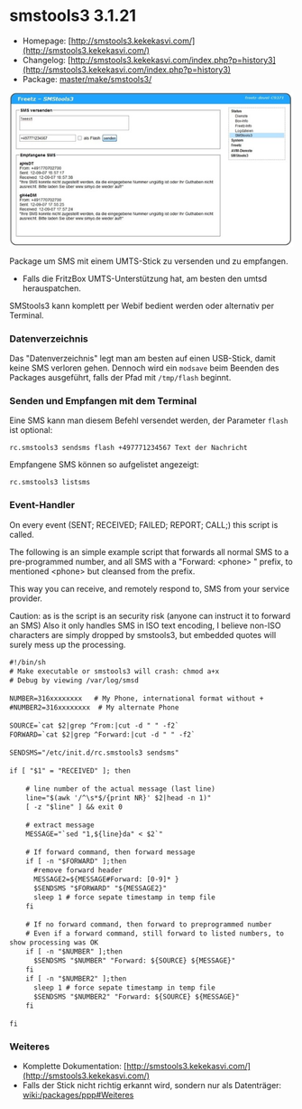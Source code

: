 # smstools3 3.1.21
 - Homepage: [http://smstools3.kekekasvi.com/](http://smstools3.kekekasvi.com/)
 - Changelog: [http://smstools3.kekekasvi.com/index.php?p=history3](http://smstools3.kekekasvi.com/index.php?p=history3)
 - Package: [master/make/smstools3/](https://github.com/Freetz-NG/freetz-ng/tree/master/make/smstools3/)

[![SMStools3](../screenshots/251_md.jpg)](../screenshots/251.jpg)

Package um SMS mit einem UMTS-Stick zu versenden und zu empfangen.

 * Falls die
FritzBox UMTS-Unterstützung hat, am besten den umtsd herauspatchen.

SMStools3 kann komplett per Webif bedient werden oder alternativ per
Terminal.

### Datenverzeichnis

Das "Datenverzeichnis" legt man am besten auf einen USB-Stick, damit
keine SMS verloren gehen. Dennoch wird ein `modsave` beim Beenden des
Packages ausgeführt, falls der Pfad mit `/tmp/flash` beginnt.

### Senden und Empfangen mit dem Terminal

Eine SMS kann man diesem Befehl versendet werden, der Parameter `flash`
ist optional:

```
rc.smstools3 sendsms flash +497771234567 Text der Nachricht
```

Empfangene SMS können so aufgelistet angezeigt:

```
rc.smstools3 listsms
```

### Event-Handler

On every event (SENT; RECEIVED; FAILED; REPORT; CALL;) this script is called.

The following is an simple example script that forwards all normal SMS to a pre-programmed number,
and all SMS with a "Forward: \<phone\> " prefix, to mentioned \<phone\> but cleansed from the prefix.

This way you can receive, and remotely respond to, SMS from your service provider.

Caution: as is the script is an security risk (anyone can instruct it to forward an SMS)
Also it only handles SMS in ISO text encoding, I believe non-ISO characters are simply dropped by smstools3,
but embedded quotes will surely mess up the processing.

```
#!/bin/sh
# Make executable or smstools3 will crash: chmod a+x
# Debug by viewing /var/log/smsd

NUMBER=316xxxxxxxx   # My Phone, international format without +
#NUMBER2=316xxxxxxxx  # My alternate Phone

SOURCE=`cat $2|grep ^From:|cut -d " " -f2`
FORWARD=`cat $2|grep ^Forward:|cut -d " " -f2`

SENDSMS="/etc/init.d/rc.smstools3 sendsms"

if [ "$1" = "RECEIVED" ]; then

    # line number of the actual message (last line)
    line="$(awk '/^\s*$/{print NR}' $2|head -n 1)"
    [ -z "$line" ] && exit 0

    # extract message
    MESSAGE="`sed "1,${line}da" < $2`"

    # If forward command, then forward message
    if [ -n "$FORWARD" ];then
      #remove forward header
      MESSAGE2=${MESSAGE#Forward: [0-9]* }
      $SENDSMS "$FORWARD" "${MESSAGE2}"
      sleep 1 # force sepate timestamp in temp file
    fi

    # If no forward command, then forward to preprogrammed number
    # Even if a forward command, still forward to listed numbers, to show processing was OK
    if [ -n "$NUMBER" ];then
      $SENDSMS "$NUMBER" "Forward: ${SOURCE} ${MESSAGE}"
    fi
    if [ -n "$NUMBER2" ];then
      sleep 1 # force sepate timestamp in temp file
      $SENDSMS "$NUMBER2" "Forward: ${SOURCE} ${MESSAGE}"
    fi

fi
```

### Weiteres

-   Komplette Dokumentation:
    [http://smstools3.kekekasvi.com/](http://smstools3.kekekasvi.com/)
-   Falls der Stick nicht richtig erkannt wird, sondern nur als
    Datenträger:
    [wiki:/packages/ppp#Weiteres](ppp.html#weiteres)
